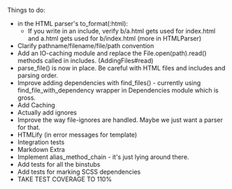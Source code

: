 Things to do:

- in the HTML parser's to_format(:html):
  - If you write <!-- @include a --> in an include, verify b/a.html gets used for index.html and a.html gets used for b/index.html (more in HTMLParser)
- Clarify pathname/filename/file/path convention
- Add an IO-caching module and replace the File.open(path).read() methods called in includes. (AddingFiles#read)
- parse_file() is now in place. Be careful with HTML files and includes and parsing order.
- Improve adding dependencies with find_files() - currently using find_file_with_dependency wrapper in Dependencies module which is gross.
- Add Caching
- Actually add ignores
- Improve the way file-ignores are handled. Maybe we just want a parser for that.
- HTMLify (in error messages for template)
- Integration tests
- Markdown Extra
- Implement alias_method_chain - it's just lying around there.
- Add tests for all the binstubs
- Add tests for marking SCSS dependencies
- TAKE TEST COVERAGE TO 110%